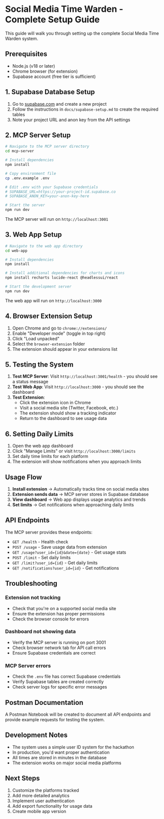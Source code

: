 # Social Media Time Warden - Complete Setup Guide

This guide will walk you through setting up the complete Social Media Time Warden system.

## Prerequisites

- Node.js (v18 or later)
- Chrome browser (for extension)
- Supabase account (free tier is sufficient)

## 1. Supabase Database Setup

1. Go to [supabase.com](https://supabase.com) and create a new project
2. Follow the instructions in `docs/supabase-setup.md` to create the required tables
3. Note your project URL and anon key from the API settings

## 2. MCP Server Setup

```bash
# Navigate to the MCP server directory
cd mcp-server

# Install dependencies
npm install

# Copy environment file
cp .env.example .env

# Edit .env with your Supabase credentials
# SUPABASE_URL=https://your-project-id.supabase.co
# SUPABASE_ANON_KEY=your-anon-key-here

# Start the server
npm run dev
```

The MCP server will run on `http://localhost:3001`

## 3. Web App Setup

```bash
# Navigate to the web app directory
cd web-app

# Install dependencies
npm install

# Install additional dependencies for charts and icons
npm install recharts lucide-react @headlessui/react

# Start the development server
npm run dev
```

The web app will run on `http://localhost:3000`

## 4. Browser Extension Setup

1. Open Chrome and go to `chrome://extensions/`
2. Enable "Developer mode" (toggle in top right)
3. Click "Load unpacked" 
4. Select the `browser-extension` folder
5. The extension should appear in your extensions list

## 5. Testing the System

1. **Test MCP Server**: Visit `http://localhost:3001/health` - you should see a status message
2. **Test Web App**: Visit `http://localhost:3000` - you should see the dashboard
3. **Test Extension**: 
   - Click the extension icon in Chrome
   - Visit a social media site (Twitter, Facebook, etc.)
   - The extension should show a tracking indicator
   - Return to the dashboard to see usage data

## 6. Setting Daily Limits

1. Open the web app dashboard
2. Click "Manage Limits" or visit `http://localhost:3000/limits`
3. Set daily time limits for each platform
4. The extension will show notifications when you approach limits

## Usage Flow

1. **Install extension** → Automatically tracks time on social media sites
2. **Extension sends data** → MCP server stores in Supabase database  
3. **View dashboard** → Web app displays usage analytics and trends
4. **Set limits** → Get notifications when approaching daily limits

## API Endpoints

The MCP server provides these endpoints:

- `GET /health` - Health check
- `POST /usage` - Save usage data from extension
- `GET /usage?user_id={id}&date={date}` - Get usage stats
- `POST /limit` - Set daily limits
- `GET /limit?user_id={id}` - Get daily limits
- `GET /notifications?user_id={id}` - Get notifications

## Troubleshooting

### Extension not tracking
- Check that you're on a supported social media site
- Ensure the extension has proper permissions
- Check the browser console for errors

### Dashboard not showing data
- Verify the MCP server is running on port 3001
- Check browser network tab for API call errors
- Ensure Supabase credentials are correct

### MCP Server errors
- Check the `.env` file has correct Supabase credentials
- Verify Supabase tables are created correctly
- Check server logs for specific error messages

## Postman Documentation

A Postman Notebook will be created to document all API endpoints and provide example requests for testing the system.

## Development Notes

- The system uses a simple user ID system for the hackathon
- In production, you'd want proper authentication
- All times are stored in minutes in the database
- The extension works on major social media platforms

## Next Steps

1. Customize the platforms tracked
2. Add more detailed analytics
3. Implement user authentication
4. Add export functionality for usage data
5. Create mobile app version
